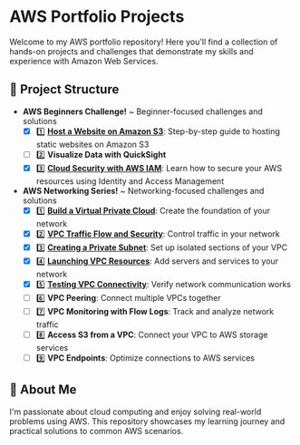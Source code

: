 # AWS Portfolio Projects

Welcome to my AWS portfolio repository! Here you'll find a collection of hands-on projects and challenges that demonstrate my skills and experience with Amazon Web Services.

## 📁 Project Structure

- **AWS Beginners Challenge!** ~ Beginner-focused challenges and solutions 
  - [X] 1️⃣ [**Host a Website on Amazon S3**](./AWS%20Beginners%20Challenge!/Host%20a%20Website%20on%20Amazon%20S3.pdf): Step-by-step guide to hosting static websites on Amazon S3
  - [ ] 2️⃣ **Visualize Data with QuickSight**
  - [X] 3️⃣ [**Cloud Security with AWS IAM**](./AWS%20Beginners%20Challenge!/Cloud%20Security%20with%20AWS%20IAM.pdf): Learn how to secure your AWS resources using Identity and Access Management

- **AWS Networking Series!** ~ Networking-focused challenges and solutions
  - [X] 1️⃣ [**Build a Virtual Private Cloud**](./AWS%20Networking%20Series!/Build%20a%20Virtual%20Private%20Cloud.pdf): Create the foundation of your network
  - [X] 2️⃣ [**VPC Traffic Flow and Security**](./AWS%20Networking%20Series!/VPC%20Traffic%20Flow%20%20and%20Security.pdf): Control traffic in your network
  - [X] 3️⃣ [**Creating a Private Subnet**](./AWS%20Networking%20Series!/Creating%20a%20Private%20Subnet.pdf): Set up isolated sections of your VPC
  - [X] 4️⃣ [**Launching VPC Resources**](./AWS%20Networking%20Series!/Launching%20VPC%20Resources.pdf): Add servers and services to your network
  - [X] 5️⃣ [**Testing VPC Connectivity**](./AWS%20Networking%20Series!/Testing%20VPC%20Connectivity.pdf): Verify network communication works
  - [ ] 6️⃣ **VPC Peering**: Connect multiple VPCs together
  - [ ] 7️⃣ **VPC Monitoring with Flow Logs**: Track and analyze network traffic
  - [ ] 8️⃣ **Access S3 from a VPC**: Connect your VPC to AWS storage services
  - [ ] 9️⃣ **VPC Endpoints**: Optimize connections to AWS services

<!-- 
## 🚀 Technologies Used

- **Amazon Web Services (AWS)**
- IAM, S3, VPC, EC2, CloudFront, Route 53, and more
- Infrastructure as Code (IaC) tools (e.g., CloudFormation, Terraform)
- Security best practices -->

## 📝 About Me

I'm passionate about cloud computing and enjoy solving real-world problems using AWS. This repository showcases my learning journey and practical solutions to common AWS scenarios.